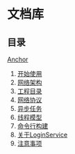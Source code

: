 文档库
======

目录
--------
[Anchor](https://github.com/zhangleiasj/md/blob/master/anchor.md)
1. [开始使用](https://github.com/zhangleiasj/md/blob/master/anchor.md#%E5%BC%80%E5%A7%8B%E4%BD%BF%E7%94%A8)
2. [网络架构](https://github.com/zhangleiasj/md/blob/master/anchor.md#%E7%BD%91%E7%BB%9C%E6%9E%B6%E6%9E%84)
3. [工程目录](https://github.com/zhangleiasj/md/blob/master/anchor.md#%E5%B7%A5%E7%A8%8B%E7%9B%AE%E5%BD%95)
4. [网络协议](https://github.com/zhangleiasj/md/blob/master/anchor.md#%E7%BD%91%E7%BB%9C%E5%8D%8F%E8%AE%AE)
5. [异步任务](https://github.com/zhangleiasj/md/blob/master/anchor.md#%E5%BC%82%E6%AD%A5%E4%BB%BB%E5%8A%A1)
6. [线程模型](https://github.com/zhangleiasj/md/blob/master/anchor.md#%E7%BA%BF%E7%A8%8B%E6%A8%A1%E5%9E%8B)
7. [命令行构建](https://github.com/zhangleiasj/md/blob/master/anchor.md#%E5%91%BD%E4%BB%A4%E8%A1%8C%E6%9E%84%E5%BB%BA)
8. [关于LoginService](https://github.com/zhangleiasj/md/blob/master/anchor.md#%E5%85%B3%E4%BA%8Eloginservice)
9. [注意事项](https://github.com/zhangleiasj/md/blob/master/anchor.md#%E6%B3%A8%E6%84%8F%E4%BA%8B%E9%A1%B9)


